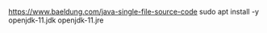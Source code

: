 https://www.baeldung.com/java-single-file-source-code
sudo apt install -y openjdk-11.jdk openjdk-11.jre
